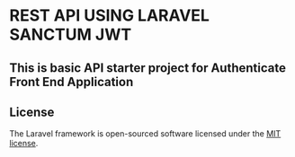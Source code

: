 # REST API USING LARAVEL SANCTUM JWT

## This is basic API starter project for Authenticate Front End Application

## License

The Laravel framework is open-sourced software licensed under the [MIT license](https://opensource.org/licenses/MIT).
